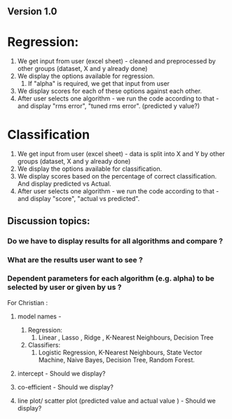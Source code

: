 ## Version 1.0

# Regression: 

1. We get input from user (excel sheet) - cleaned and preprocessed by other groups  (dataset, X and y already done)
2. We display the options available for regression. 
	1. If "alpha" is required, we get that input from user 
3. We display scores for each of these options against each other. 
4. After user selects one algorithm - we run the code according to that - and display "rms error", "tuned rms error". (predicted y value?)


# Classification

1. We get input from user (excel sheet) - data is split into X and Y by other groups  (dataset, X and y already done)
2. We display the options available for classification. 
3. We display scores based on the percentage of correct classification. And display predicted vs Actual.  
4. After user selects one algorithm - we run the code according to that - and display "score", "actual vs predicted".


## Discussion topics:
### Do we have to display results for all algorithms and compare ?
### What are the results user want to see ? 
### Dependent parameters for each algorithm (e.g. alpha) to be selected by user or given by us ?


For Christian : 

1. model names - 
	1. Regression: 
		1. Linear , Lasso , Ridge , K-Nearest Neighbours, Decision Tree
	2. Classifiers: 
		1. Logistic Regression, K-Nearest Neighbours, State Vector Machine, Naive Bayes, Decision Tree, Random Forest. 
		
2. intercept - Should we display?
3. co-efficient - Should we display?
6. line plot/ scatter plot (predicted value and actual value ) - Should we display?
 


